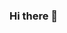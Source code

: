 ### Hi there 👋

<!--
**UC-raderee/UC-raderee** is a ✨ _special_ ✨ repository because its `README.md` (this file) appears on your GitHub profile.

Here are some ideas to get you started:

- 🔭 I’m currently working on ... Lab 1
- 🌱 I’m currently learning ... scripting languages
- 👯 I’m looking to collaborate on ... anything
- 🤔 I’m looking for help with ... everything
- 💬 Ask me about ... nail art LOL
- 📫 How to reach me: ... raderee@mail.uc.edu
- 😄 Pronouns: ... she/her
- ⚡ Fun fact: ... best drunk hula hooper this side of the mississippi
-->
